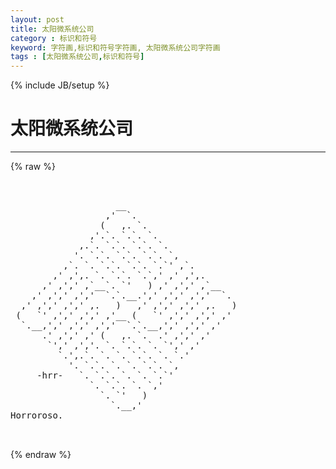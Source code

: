 ```yaml
---
layout: post
title: 太阳微系统公司
category : 标识和符号
keyword: 字符画,标识和符号字符画, 太阳微系统公司字符画
tags : [太阳微系统公司,标识和符号]
---
```

{% include JB/setup %}
# 太阳微系统公司
---
{% raw %}
<pre>


                    __
                  ,&#039;  `.
                 (   ,. `.
               ,&#039;.`. `.`. `.
             ,.`. `.`. `.`. `.
            &#039;. `.`. `.`. `.`. `,
          ,`. `. `.`. `.`. `.`&#039; ,`.
        ,&#039; ,&#039;,. `. `.`. `.`,&#039; ,&#039; ,&#039;,.
      ,&#039; ,&#039;,&#039; ,`__`. `&#039;   ) ,&#039; ,&#039;,&#039; ,`__
    ,&#039; ,&#039;,&#039; ,&#039;,&#039;  `.`.__.&#039;,&#039; ,&#039;,&#039; ,&#039;,&#039;  `.
  ,&#039; ,&#039;,&#039; ,&#039;,&#039; ,.   )   ,&#039; ,&#039;,&#039; ,&#039;,&#039; ,.   )
 (   `&#039; ,&#039;,&#039; ,&#039;,&#039; ,&#039;__ (   `&#039; ,&#039;,&#039; ,&#039;,&#039; ,&#039;
  `.__,&#039;,&#039; ,&#039;,&#039; ,&#039;,&#039;  `.`.__,&#039;,&#039; ,&#039;,&#039; ,&#039;
      .&#039; ,&#039;,&#039; ,&#039; (   ,. `.  .&#039; ,&#039;,&#039; ,&#039;
       `&#039;,&#039; ,&#039;,&#039;. `. `.`. `. `&#039;,&#039; ,&#039;
         `.&#039;,.`. `. `. `.`. `. `.&#039;
           &#039;. `.`. `. `. `.`. `,
     -hrr-   `. `.`. `. `. `.`&#039;
               `. `.`. `. `,&#039;
                 `. `&#039;   )
                   `.__,&#039;
Horroroso. 

 </pre>
{% endraw %}
